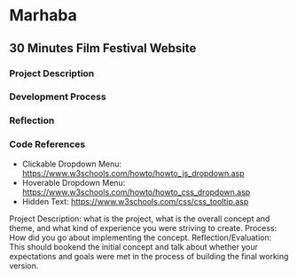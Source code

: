 # Marhaba 
## 30 Minutes Film Festival Website 

### Project Description
### Development Process
### Reflection
### Code References
- Clickable Dropdown Menu: https://www.w3schools.com/howto/howto_js_dropdown.asp
- Hoverable Dropdown Menu: https://www.w3schools.com/howto/howto_css_dropdown.asp
- Hidden Text: https://www.w3schools.com/css/css_tooltip.asp

Project Description: what is the project, what is the overall concept and theme, and what kind of experience you were striving to create.
Process: How did you go about implementing the concept.
Reflection/Evaluation: This should bookend the initial concept and talk about whether your expectations and goals were met in the process of building the final working version.
